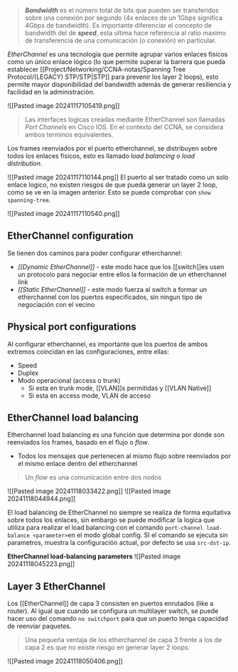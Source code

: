 > ***Bandwidth*** es el número total de bits que pueden ser transferidos sobre una conexión por segundo (4x enlaces de un 1Gbps significa 4Gbps de bandwidth). Es importante diferenciar el concepto de bandwidth del de **_speed_**, esta ultima hace referencia al ratio maximo de transferencia de una comunicación (o conexión) en particular. 

_EtherChannel_ es una tecnologia que permite agrupar varios enlaces fisicos como un único enlace lógico (lo que permite superar la barrera que pueda establecer [[Project/Networking/CCNA-notas/Spanning Tree Protocol/(LEGACY) STP/STP|STP]] para prevenir los layer 2 loops), esto permite mayor disponibilidad del bandwidth además de generar resiliencia y facilidad en la administración. 

![[Pasted image 20241117105419.png]]

> Las interfaces logicas creadas mediante EtherChannel son llamadas _Port Channels_ en Cisco IOS. En el contexto del CCNA, se considera ambos terminos equivalentes. 

Los frames reenviados por el puerto etherchannel, se distribuyen sobre todos los enlaces fisicos, esto es llamado _load balancing_ o _load distribution_.

![[Pasted image 20241117110144.png]]
El puerto al ser tratado como un solo enlace logico, no existen riesgos de que pueda generar un layer 2 loop, como se ve en la imagen anterior. Esto se puede comprobar con `show spanning-tree`.

![[Pasted image 20241117110540.png]]

## EtherChannel configuration 
Se tienen dos caminos para poder configurar etherchannel: 
- *[[Dynamic EtherChannel]]* - este modo hace que los [[switch]]es usen un protocolo para negociar entre ellos la formación de un etherchannel link 
- *[[Static EtherChannel]]* - este modo fuerza al switch a formar un etherchannel con los puertos especificados, sin ningun tipo de negociación con el vecino 

## Physical port configurations 
Al configurar etherchannel, es importante que los puertos de ambos extremos coincidan en las configuraciones, entre ellas:
- Speed  
- Duplex 
- Modo operacional (access o trunk)
	- Si esta en trunk mode, [[VLAN]]s permitidas y [[VLAN Native]] 
	- Si esta en access mode, VLAN de acceso 

## EtherChannel load balancing 
Etherchannel load balancing es una función que determina por donde son reenviados los frames, basado en el flujo o _flow_. 
- Todos los mensajes que pertenecen al mismo flujo sobre reenviados por el mismo enlace dentro del etherchannel 

> Un _flow_ es una comunicación entre dos nodos  

![[Pasted image 20241118033422.png]]
![[Pasted image 20241118044944.png]]

El load balancing de EtherChannel no siempre se realiza de forma equitativa sobre todos los enlaces, sin embargo se puede modificar la logica que utiliza para realizar el load balancing con el comando `port-channel load-balance <parameter>`en el modo global config. SI el comando se ejecuta sin parametros, muestra la configuración actual, por defecto se usa `src-dst-ip`.

**EtherChannel load-balancing parameters**
![[Pasted image 20241118045223.png]]

## Layer 3 EtherChannel
Los [[EtherChannel]] de capa 3 consisten en puertos enrutados (like a router). Al igual que cuando se configura un multilayer switch, se puede hacer uso del comando `no switchport` para que un puerto tenga capacidad de reenviar paquetes. 

> Una pequeña ventaja de los etherchannel de capa 3 frente a los de capa 2 es que no existe riesgo en generar layer 2 loops. 

![[Pasted image 20241118050406.png]]
